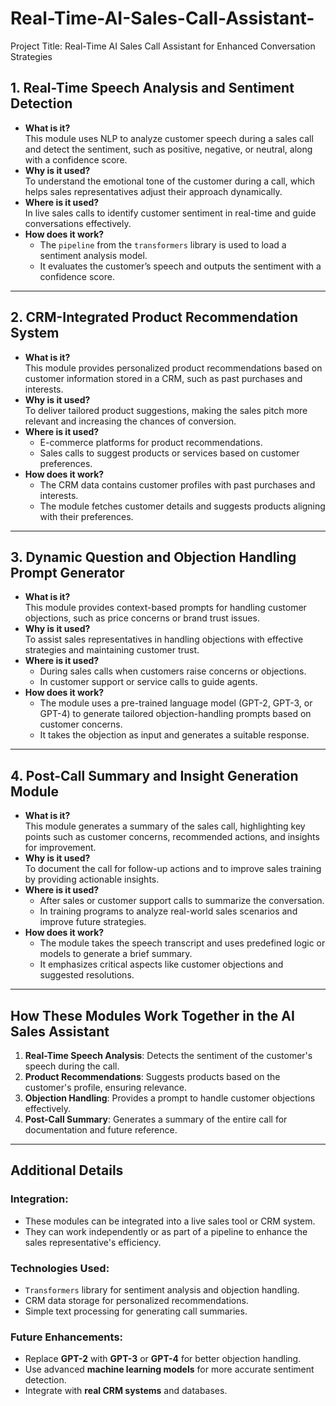 # Real-Time-AI-Sales-Call-Assistant-
Project Title: Real-Time AI Sales Call Assistant for Enhanced Conversation Strategies

## 1. Real-Time Speech Analysis and Sentiment Detection
- **What is it?**  
  This module uses NLP to analyze customer speech during a sales call and detect the sentiment, such as positive, negative, or neutral, along with a confidence score.  
- **Why is it used?**  
  To understand the emotional tone of the customer during a call, which helps sales representatives adjust their approach dynamically.  
- **Where is it used?**  
  In live sales calls to identify customer sentiment in real-time and guide conversations effectively.  
- **How does it work?**  
  - The `pipeline` from the `transformers` library is used to load a sentiment analysis model.  
  - It evaluates the customer’s speech and outputs the sentiment with a confidence score.  

---

## 2. CRM-Integrated Product Recommendation System
- **What is it?**  
  This module provides personalized product recommendations based on customer information stored in a CRM, such as past purchases and interests.  
- **Why is it used?**  
  To deliver tailored product suggestions, making the sales pitch more relevant and increasing the chances of conversion.  
- **Where is it used?**  
  - E-commerce platforms for product recommendations.  
  - Sales calls to suggest products or services based on customer preferences.  
- **How does it work?**  
  - The CRM data contains customer profiles with past purchases and interests.  
  - The module fetches customer details and suggests products aligning with their preferences.  

---

## 3. Dynamic Question and Objection Handling Prompt Generator
- **What is it?**  
  This module provides context-based prompts for handling customer objections, such as price concerns or brand trust issues.  
- **Why is it used?**  
  To assist sales representatives in handling objections with effective strategies and maintaining customer trust.  
- **Where is it used?**  
  - During sales calls when customers raise concerns or objections.  
  - In customer support or service calls to guide agents.  
- **How does it work?**  
  - The module uses a pre-trained language model (GPT-2, GPT-3, or GPT-4) to generate tailored objection-handling prompts based on customer concerns.  
  - It takes the objection as input and generates a suitable response.  

---

## 4. Post-Call Summary and Insight Generation Module
- **What is it?**  
  This module generates a summary of the sales call, highlighting key points such as customer concerns, recommended actions, and insights for improvement.  
- **Why is it used?**  
  To document the call for follow-up actions and to improve sales training by providing actionable insights.  
- **Where is it used?**  
  - After sales or customer support calls to summarize the conversation.  
  - In training programs to analyze real-world sales scenarios and improve future strategies.  
- **How does it work?**  
  - The module takes the speech transcript and uses predefined logic or models to generate a brief summary.  
  - It emphasizes critical aspects like customer objections and suggested resolutions.  

---

## How These Modules Work Together in the AI Sales Assistant
1. **Real-Time Speech Analysis**: Detects the sentiment of the customer's speech during the call.  
2. **Product Recommendations**: Suggests products based on the customer's profile, ensuring relevance.  
3. **Objection Handling**: Provides a prompt to handle customer objections effectively.  
4. **Post-Call Summary**: Generates a summary of the entire call for documentation and future reference.  

---

## Additional Details
### **Integration:**
- These modules can be integrated into a live sales tool or CRM system.  
- They can work independently or as part of a pipeline to enhance the sales representative's efficiency.  

### **Technologies Used:**
- `Transformers` library for sentiment analysis and objection handling.  
- CRM data storage for personalized recommendations.  
- Simple text processing for generating call summaries.  

### **Future Enhancements:**
- Replace **GPT-2** with **GPT-3** or **GPT-4** for better objection handling.  
- Use advanced **machine learning models** for more accurate sentiment detection.  
- Integrate with **real CRM systems** and databases.  

